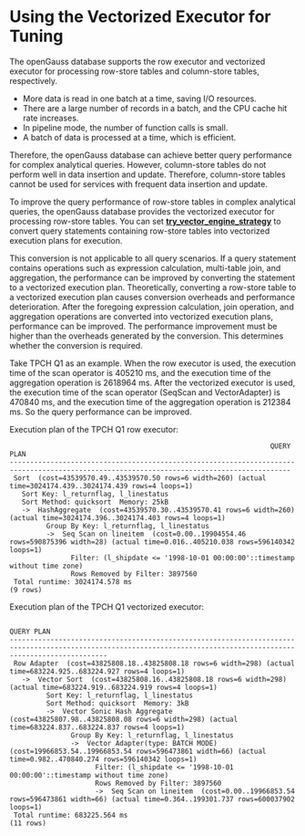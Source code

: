 # Using the Vectorized Executor for Tuning<a name="EN-US_TOPIC_0000001241171615"></a>

The openGauss database supports the row executor and vectorized executor for processing row-store tables and column-store tables, respectively.

-   More data is read in one batch at a time, saving I/O resources.
-   There are a large number of records in a batch, and the CPU cache hit rate increases.
-   In pipeline mode, the number of function calls is small.
-   A batch of data is processed at a time, which is efficient.

Therefore, the openGauss database can achieve better query performance for complex analytical queries. However, column-store tables do not perform well in data insertion and update. Therefore, column-store tables cannot be used for services with frequent data insertion and update.

To improve the query performance of row-store tables in complex analytical queries, the openGauss database provides the vectorized executor for processing row-store tables. You can set  **[try\_vector\_engine\_strategy](../DatabaseReference/optimizer-method-configuration.md#section145867222412)**  to convert query statements containing row-store tables into vectorized execution plans for execution.

This conversion is not applicable to all query scenarios. If a query statement contains operations such as expression calculation, multi-table join, and aggregation, the performance can be improved by converting the statement to a vectorized execution plan. Theoretically, converting a row-store table to a vectorized execution plan causes conversion overheads and performance deterioration. After the foregoing expression calculation, join operation, and aggregation operations are converted into vectorized execution plans, performance can be improved. The performance improvement must be higher than the overheads generated by the conversion. This determines whether the conversion is required.

Take TPCH Q1 as an example. When the row executor is used, the execution time of the scan operator is 405210 ms, and the execution time of the aggregation operation is 2618964 ms. After the vectorized executor is used, the execution time of the scan operator \(SeqScan and VectorAdapter\) is 470840 ms, and the execution time of the aggregation operation is 212384 ms. So the query performance can be improved.

Execution plan of the TPCH Q1 row executor:

```
                                                                QUERY PLAN                                                                 
-------------------------------------------------------------------------------------------------------------------------------------------
 Sort  (cost=43539570.49..43539570.50 rows=6 width=260) (actual time=3024174.439..3024174.439 rows=4 loops=1)
   Sort Key: l_returnflag, l_linestatus
   Sort Method: quicksort  Memory: 25kB
   ->  HashAggregate  (cost=43539570.30..43539570.41 rows=6 width=260) (actual time=3024174.396..3024174.403 rows=4 loops=1)
         Group By Key: l_returnflag, l_linestatus
         ->  Seq Scan on lineitem  (cost=0.00..19904554.46 rows=590875396 width=28) (actual time=0.016..405210.038 rows=596140342 loops=1)
               Filter: (l_shipdate <= '1998-10-01 00:00:00'::timestamp without time zone)
               Rows Removed by Filter: 3897560
 Total runtime: 3024174.578 ms
(9 rows)
```

Execution plan of the TPCH Q1 vectorized executor:

```
                                                                             QUERY PLAN                                                                             
--------------------------------------------------------------------------------------------------------------------------------------------------------------------
 Row Adapter  (cost=43825808.18..43825808.18 rows=6 width=298) (actual time=683224.925..683224.927 rows=4 loops=1)
   ->  Vector Sort  (cost=43825808.16..43825808.18 rows=6 width=298) (actual time=683224.919..683224.919 rows=4 loops=1)
         Sort Key: l_returnflag, l_linestatus
         Sort Method: quicksort  Memory: 3kB
         ->  Vector Sonic Hash Aggregate  (cost=43825807.98..43825808.08 rows=6 width=298) (actual time=683224.837..683224.837 rows=4 loops=1)
               Group By Key: l_returnflag, l_linestatus
               ->  Vector Adapter(type: BATCH MODE)  (cost=19966853.54..19966853.54 rows=596473861 width=66) (actual time=0.982..470840.274 rows=596140342 loops=1)
                     Filter: (l_shipdate <= '1998-10-01 00:00:00'::timestamp without time zone)
                     Rows Removed by Filter: 3897560
                     ->  Seq Scan on lineitem  (cost=0.00..19966853.54 rows=596473861 width=66) (actual time=0.364..199301.737 rows=600037902 loops=1)
 Total runtime: 683225.564 ms
(11 rows)
```

